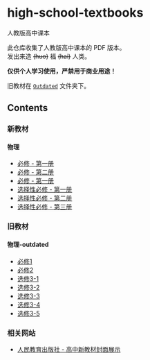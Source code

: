 # high-school-textbooks

人教版高中课本

此仓库收集了人教版高中课本的 PDF 版本。\
发出来造 ~~(huo)~~ 福 ~~(hai)~~ 人类。

**仅供个人学习使用，严禁用于商业用途！**

旧教材在 [`Outdated`][outdated] 文件夹下。

[outdated]: <https://github.com/ReekyStive/high-school-textbooks/tree/master/Outdated>

## Contents

### 新教材

#### 物理

- [必修 - 第一册][physics-1]
- [必修 - 第二册][physics-2]
- [必修 - 第一册][physics-3]
- [选择性必修 - 第一册][physics-optional-1]
- [选择性必修 - 第二册][physics-optional-2]
- [选择性必修 - 第三册][physics-optional-3]

[physics-1]: <https://github.com/ReekyStive/high-school-textbooks/blob/master/Physics/%E7%89%A9%E7%90%86_%E5%BF%85%E4%BF%AE_%E7%AC%AC%E4%B8%80%E5%86%8C.pdf>
[physics-2]: <https://github.com/ReekyStive/high-school-textbooks/blob/master/Physics/%E7%89%A9%E7%90%86_%E5%BF%85%E4%BF%AE_%E7%AC%AC%E4%BA%8C%E5%86%8C.pdf>
[physics-3]: <https://github.com/ReekyStive/high-school-textbooks/blob/master/Physics/%E7%89%A9%E7%90%86_%E5%BF%85%E4%BF%AE_%E7%AC%AC%E4%B8%89%E5%86%8C.pdf>
[physics-optional-1]: <https://github.com/ReekyStive/high-school-textbooks/blob/master/Physics/%E7%89%A9%E7%90%86_%E9%80%89%E6%8B%A9%E6%80%A7%E5%BF%85%E4%BF%AE_%E7%AC%AC%E4%B8%80%E5%86%8C.pdf>
[physics-optional-2]: <https://github.com/ReekyStive/high-school-textbooks/blob/master/Physics/%E7%89%A9%E7%90%86_%E9%80%89%E6%8B%A9%E6%80%A7%E5%BF%85%E4%BF%AE_%E7%AC%AC%E4%BA%8C%E5%86%8C.pdf>
[physics-optional-3]: <https://github.com/ReekyStive/high-school-textbooks/blob/master/Physics/%E7%89%A9%E7%90%86_%E9%80%89%E6%8B%A9%E6%80%A7%E5%BF%85%E4%BF%AE_%E7%AC%AC%E4%B8%89%E5%86%8C.pdf>

### 旧教材

#### 物理-outdated

- [必修1][physics-outdated-1]
- [必修2][physics-outdated-2]
- [选修3-1][physics-outdated-3-1]
- [选修3-2][physics-outdated-3-2]
- [选修3-3][physics-outdated-3-3]
- [选修3-4][physics-outdated-3-4]
- [选修3-5][physics-outdated-3-5]

[physics-outdated-1]: <https://github.com/ReekyStive/high-school-textbooks/blob/master/Outdated/Physics/%E7%89%A9%E7%90%86_%E5%BF%85%E4%BF%AE1.pdf>
[physics-outdated-2]: <https://github.com/ReekyStive/high-school-textbooks/blob/master/Outdated/Physics/%E7%89%A9%E7%90%86_%E5%BF%85%E4%BF%AE2.pdf>
[physics-outdated-3-1]: <https://github.com/ReekyStive/high-school-textbooks/blob/master/Outdated/Physics/%E7%89%A9%E7%90%86_%E9%80%89%E4%BF%AE3-1.pdf>
[physics-outdated-3-2]: <https://github.com/ReekyStive/high-school-textbooks/blob/master/Outdated/Physics/%E7%89%A9%E7%90%86_%E9%80%89%E4%BF%AE3-2.pdf>
[physics-outdated-3-3]: <https://github.com/ReekyStive/high-school-textbooks/blob/master/Outdated/Physics/%E7%89%A9%E7%90%86_%E9%80%89%E4%BF%AE3-3.pdf>
[physics-outdated-3-4]: <https://github.com/ReekyStive/high-school-textbooks/blob/master/Outdated/Physics/%E7%89%A9%E7%90%86_%E9%80%89%E4%BF%AE3-4.pdf>
[physics-outdated-3-5]: <https://github.com/ReekyStive/high-school-textbooks/blob/master/Outdated/Physics/%E7%89%A9%E7%90%86_%E9%80%89%E4%BF%AE3-5.pdf>

### 相关网站

- [人民教育出版社 - 高中新教材封面展示][cover]

[cover]: <http://www.pep.com.cn/xw/zt/rjwy/rjbgzxjc/gzxjczs/>
